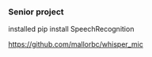  
### Senior project

installed 
pip install SpeechRecognition

https://github.com/mallorbc/whisper_mic